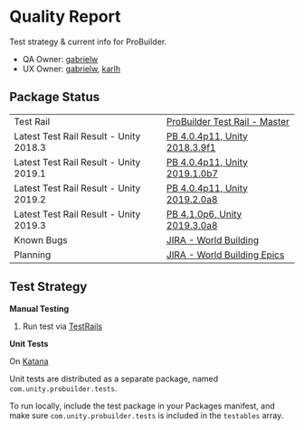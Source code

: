 # Quality Report

Test strategy & current info for ProBuilder.

- QA Owner: [gabrielw](gabrielw@unity3d.com)
- UX Owner: [gabrielw](gabrielw@unity3d.com), [karlh](karlh@unity3d.com)

## Package Status

| | |
|--|--|
|Test Rail | [ProBuilder Test Rail - Master](https://qatestrail.hq.unity3d.com/index.php?/projects/overview/32) |
|Latest Test Rail Result - Unity 2018.3 | [PB 4.0.4p11, Unity 2018.3.9f1](https://qatestrail.hq.unity3d.com/index.php?/runs/view/12271) |
|Latest Test Rail Result - Unity 2019.1 | [PB 4.0.4p11, Unity 2019.1.0b7](https://qatestrail.hq.unity3d.com/index.php?/runs/view/12090) |
|Latest Test Rail Result - Unity 2019.2 | [PB 4.0.4p11, Unity 2019.2.0a8](https://qatestrail.hq.unity3d.com/index.php?/runs/view/12266) |
|Latest Test Rail Result - Unity 2019.3 | [PB 4.1.0p6, Unity 2019.3.0a8](https://qatestrail.hq.unity3d.com/index.php?/runs/view/13888) |
| Known Bugs | [JIRA - World Building](https://unity3d.atlassian.net/secure/RapidBoard.jspa?rapidView=73&projectKey=WB&view=planning&selectedIssue=WB-1106&epics=visible) |
| Planning | [JIRA - World Building Epics](https://unity3d.atlassian.net/secure/RapidBoard.jspa?rapidView=73&projectKey=WB&view=planning&selectedIssue=WB-1106&epics=visible) |

## Test Strategy

**Manual Testing**

1. Run test via [TestRails](https://qatestrail.hq.unity3d.com/index.php?/projects/overview/32)

**Unit Tests**

On [Katana](https://katana.bf.unity3d.com/projects/com.unity.probuilder/builders?automation-tools_branch=master&comunityprobuilder_branch=master&package-validation-suite_branch=master&unity_branch=trunk)

Unit tests are distributed as a separate package, named `com.unity.probuilder.tests`.

To run locally, include the test package in your Packages manifest, and make sure `com.unity.probuilder.tests` is included in the `testables` array.
